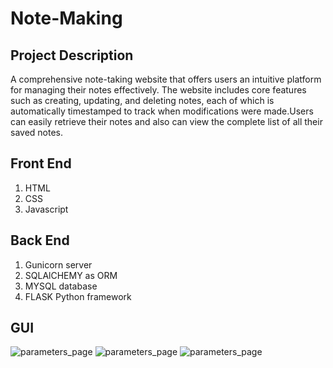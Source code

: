 # Note-Making

## Project Description
A comprehensive note-taking website that offers users an intuitive platform for managing their notes effectively. The website includes core features such as creating, updating, and deleting notes, each of which is automatically timestamped to track when modifications were made.Users can easily retrieve their notes and also can view the complete list of all their saved notes.

## Front End
1. HTML
2. CSS
3. Javascript

## Back End

1. Gunicorn server
2. SQLAlCHEMY as ORM 
3. MYSQL database
4. FLASK Python framework

## GUI

![parameters_page](https://github.com/TM153/Healthcare-System/assets/124417858/0f04e85f-c5ea-46e0-be95-3151e0702f01)
![parameters_page](https://github.com/TM153/Healthcare-System/assets/124417858/0f04e85f-c5ea-46e0-be95-3151e0702f01)
![parameters_page](https://github.com/TM153/Healthcare-System/assets/124417858/0f04e85f-c5ea-46e0-be95-3151e0702f01)

